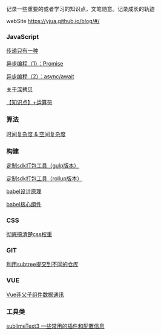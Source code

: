 记录一些重要的或者学习的知识点，文笔随意。记录成长的轨迹

webSite https://yjua.github.io/blog/#/

### JavaScript

[传递只有一种](ES/值传递.md)

[异步编程（1）：Promise](ES/promise.md)

[异步编程（2）：async/await](ES/async.md)

[关于深拷贝](ES/copy.md)

[【知识点】+运算符](ES/add.md)


### 算法

[时间复杂度 & 空间复杂度](algorithm/analysis.md)


### 构建

[定制sdk打包工具（gulp版本）](build/sdk-gulp.md)

[定制sdk打包工具（rollup版本）](build/sdk-rollup.md)

[babel设计原理](build/babel.md)

[babel核心组件](build/babel-plugins.md)



### CSS

[彻底搞清楚css权重](css/css权重.md)


### GIT

[利用subtree提交到不同的仓库](git/subtree.md)


### VUE

[Vue非父子组件数据通讯](vue/bus.md)


### 工具类

[sublimeText3 一些常用的插件和配置信息](tools/sublime.md)










